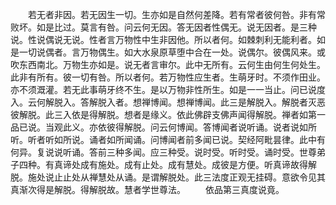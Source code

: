 <!-- { "loadSidebar": true } -->
　　若无者非因。若无因生一切。生亦如是自然何差降。若有常者彼何咎。非有常败坏。如是比过。莫言有咎。问云何无因。答无因者性偶无。说无因者。是三种说。性说偶说无说。性者言万物性中生非因他。所以者何。如棘刺利无能利者。如是一切说偶者。言万物偶生。如大水泉原草堕中合在一处。说偶尔。彼偶风来。或吹东西南北。万物生亦如是。说无者言审尔。此中无所有。云何生由何生何处生。此非有所有。彼一切有咎。所以者何。若万物性应生者。生萌牙时。不须作田业。亦不须溉灌。若无此事萌牙终不生。是以万物非性所生。如是一一当止。问已说度入。云何解脱入。答解脱入者。想禅博闻。想禅博闻。此三是解脱入。解脱者灭恶彼解脱。此三入依是得解脱。想者是缘义。依此佛辟支佛声闻得解脱。禅者如第一品已说。当观此义。亦依彼得解脱。问云何博闻。答博闻者说听诵。说者说如所听。听者听如所说。诵者如所闻诵。问博闻者前多闻已说。契经阿毗昙律。此中有何异。复说说听诵。答前三种多闻。应三种受。说时受。听时受。诵时受。世尊弟子四种。有真谛处成有施处。成有止处。成有慧处。成彼是方便。听真谛故得解脱。施处说止止处从禅慧处从诵。是谓解脱处。此三法度正观无挂碍。意欲令见其真渐次得是解脱。得解脱故。慧者学世尊法。
　　依品第三真度说竟。

 
